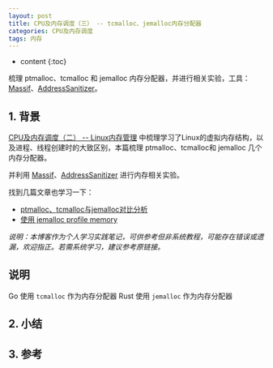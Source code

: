 ```yaml
---
layout: post
title: CPU及内存调度（三） -- tcmalloc、jemalloc内存分配器
categories: CPU及内存调度
tags: 内存
---
```


* content
{:toc}

梳理 ptmalloc、tcmalloc 和 jemalloc 内存分配器，并进行相关实验，工具：[Massif](https://valgrind.org/docs/manual/ms-manual.html)、[AddressSanitizer](https://github.com/google/sanitizers/wiki/AddressSanitizer)。



## 1. 背景

[CPU及内存调度（二） -- Linux内存管理](https://xiaodongq.github.io/2025/03/20/memory-management/) 中梳理学习了Linux的虚拟内存结构，以及进程、线程创建时的大致区别，本篇梳理 ptmalloc、tcmalloc和 jemalloc 几个内存分配器。

并利用 [Massif](https://valgrind.org/docs/manual/ms-manual.html)、[AddressSanitizer](https://github.com/google/sanitizers/wiki/AddressSanitizer) 进行内存相关实验。

找到几篇文章也学习一下：

* [ptmalloc、tcmalloc与jemalloc对比分析](https://www.cyningsun.com/07-07-2018/memory-allocator-contrasts.html)
* [使用 jemalloc profile memory](https://www.jianshu.com/p/5fd2b42cbf3d)

*说明：本博客作为个人学习实践笔记，可供参考但非系统教程，可能存在错误或遗漏，欢迎指正。若需系统学习，建议参考原链接。*

## 说明

Go 使用 `tcmalloc` 作为内存分配器
Rust 使用 `jemalloc` 作为内存分配器

## 2. 小结



## 3. 参考


